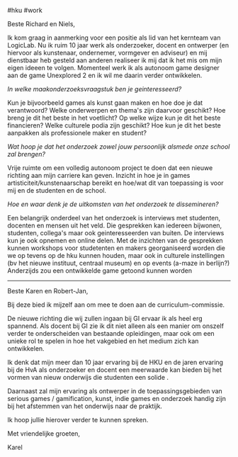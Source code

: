 #hku #work 

Beste Richard en Niels,

Ik kom graag in aanmerking voor een positie als lid van het kernteam van LogicLab.
Nu ik ruim 10 jaar werk als onderzoeker, docent en ontwerper (en hiervoor als kunstenaar, ondernemer, vormgever en adviseur) en mij dienstbaar heb gesteld aan anderen realiseer ik mij dat ik het mis om mijn eigen ideeen te volgen. Momenteel werk ik als autonoom game designer aan de game Unexplored 2 en ik wil me daarin verder ontwikkelen. 

*In welke maakonderzoeksvraagstuk ben je geinteresseerd?*

Kun je bijvoorbeeld games als kunst gaan maken en hoe doe je dat verantwoord? Welke onderwerpen en thema's zijn daarvoor geschikt? Hoe breng je dit het beste in het voetlicht? Op welke wijze kun je dit het beste financieren? Welke culturele podia zijn geschikt?
Hoe kun je dit het beste aanpakken als professionele maker en student? 

*Wat hoop je dat het onderzoek zowel jouw persoonlijk alsmede onze school zal brengen?*

Vrije ruimte om een volledig autonoom project te doen dat een nieuwe richting aan mijn carriere kan geven. 
Inzicht in hoe je in games artisticiteit/kunstenaarschap bereikt en hoe/wat dit van toepassing is voor mij en de studenten en de school.
 
*Hoe en waar denk je de uitkomsten van het onderzoek te dissemineren?*

Een belangrijk onderdeel van het onderzoek is interviews met studenten, docenten en mensen uit het veld. Die gesprekken kan iedereen bijwonen, studenten, collega's maar ook geinteresseerden van buiten. De interviews kun je ook opnemen en online delen.
Met de inzichten van de gesprekken kunnen workshops voor studetenten en makers georganiseerd worden die we op tevens op de hku kunnen houden, maar ook in culturele instellingen (bv het nieuwe instituut, centraal museum) en op events (a-maze in berlijn?)
Anderzijds zou een ontwikkelde game getoond kunnen worden 

---
Beste Karen en Robert-Jan,

Bij deze bied ik mijzelf aan om mee te doen aan de curriculum-commissie.

De nieuwe richting die wij zullen ingaan bij GI ervaar ik als heel erg spannend. Als docent bij GI zie ik dit niet alleen als een manier om onszelf verder te onderscheiden van bestaande opleidingen, maar ook om een unieke rol te spelen in hoe het vakgebied en het medium zich kan ontwikkelen.  

Ik denk dat mijn meer dan 10 jaar ervaring bij de HKU en de jaren ervaring bij de HvA als onderzoeker en docent een meerwaarde kan bieden bij het vormen van nieuw onderwijs die studenten een solide . 

Daarnaast zal mijn ervaring als ontwerper in de toepassingsgebieden van serious games / gamification, kunst, indie games en onderzoek handig zijn bij het afstemmen van het onderwijs naar de praktijk.

Ik hoop jullie hierover verder te kunnen spreken.

Met vriendelijke groeten,

Karel
